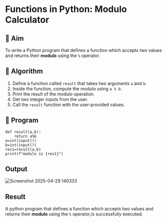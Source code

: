 # Functions in Python: Modulo Calculator

## 🎯 Aim
To write a Python program that defines a function which accepts two values and returns their **modulo** using the `%` operator.

## 🧠 Algorithm
1. Define a function called `result` that takes two arguments `a` and `b`.
2. Inside the function, compute the modulo using `a % b`.
3. Print the result of the modulo operation.
4. Get two integer inputs from the user.
5. Call the `result` function with the user-provided values.

## 🧾 Program
```
def result(a,b):
    return a%b
a=int(input())
b=int(input())
res1=result(a,b)
print(f"modulo is {res1}")

```

## Output
![Screenshot 2025-04-29 140333](https://github.com/user-attachments/assets/8bb35cd0-be9e-4dac-b097-4e272311cdc6)


## Result
A python program that defines a function which accepts two values and returns their **modulo** using the `%` operator,is successfully executed.
